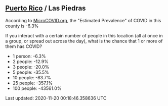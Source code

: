 
## [Puerto Rico](/united-states/puerto-rico) / Las Piedras

According to [MicroCOVID.org](http://microcovid.org),
the "Estimated Prevalence" of COVID in this county is -6.3%

If you interact with a certain number of people in this location
(all at once in a group, or spread out across the day), what is the chance that
1 or more of them has COVID?

- 1 person: -6.3%
- 2 people: -12.9%
- 3 people: -20.0%
- 5 people: -35.5%
- 10 people: -83.7%
- 25 people: -357.1%
- 100 people: -43561.0%

Last updated: 2020-11-20 00:18:46.358636 UTC
